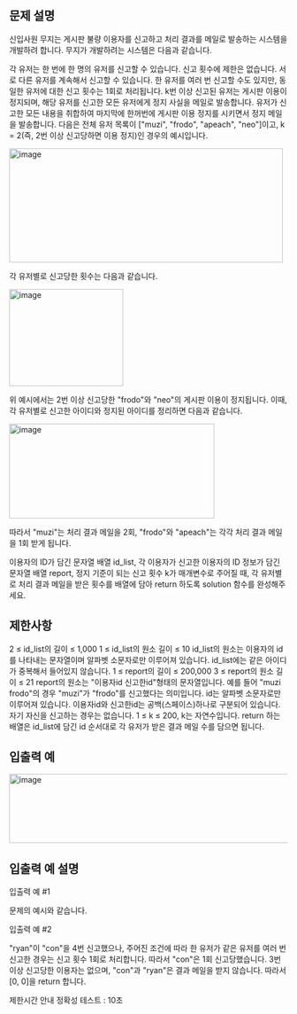 ## 문제 설명
신입사원 무지는 게시판 불량 이용자를 신고하고 처리 결과를 메일로 발송하는 시스템을 개발하려 합니다. 무지가 개발하려는 시스템은 다음과 같습니다.

각 유저는 한 번에 한 명의 유저를 신고할 수 있습니다.
신고 횟수에 제한은 없습니다. 서로 다른 유저를 계속해서 신고할 수 있습니다.
한 유저를 여러 번 신고할 수도 있지만, 동일한 유저에 대한 신고 횟수는 1회로 처리됩니다.
k번 이상 신고된 유저는 게시판 이용이 정지되며, 해당 유저를 신고한 모든 유저에게 정지 사실을 메일로 발송합니다.
유저가 신고한 모든 내용을 취합하여 마지막에 한꺼번에 게시판 이용 정지를 시키면서 정지 메일을 발송합니다.
다음은 전체 유저 목록이 ["muzi", "frodo", "apeach", "neo"]이고, k = 2(즉, 2번 이상 신고당하면 이용 정지)인 경우의 예시입니다.

<img width="495" height="206" alt="image" src="https://github.com/user-attachments/assets/b5f33d20-0a6c-403d-9a69-5dc560484fe8" />


각 유저별로 신고당한 횟수는 다음과 같습니다.

<img width="206" height="175" alt="image" src="https://github.com/user-attachments/assets/814853df-e7f9-4154-a300-a64febd326c8" />


위 예시에서는 2번 이상 신고당한 "frodo"와 "neo"의 게시판 이용이 정지됩니다. 이때, 각 유저별로 신고한 아이디와 정지된 아이디를 정리하면 다음과 같습니다.

<img width="371" height="171" alt="image" src="https://github.com/user-attachments/assets/3d56f1e0-5d66-42f7-baec-cd6b900d10fe" />


따라서 "muzi"는 처리 결과 메일을 2회, "frodo"와 "apeach"는 각각 처리 결과 메일을 1회 받게 됩니다.

이용자의 ID가 담긴 문자열 배열 id_list, 각 이용자가 신고한 이용자의 ID 정보가 담긴 문자열 배열 report, 정지 기준이 되는 신고 횟수 k가 매개변수로 주어질 때, 각 유저별로 처리 결과 메일을 받은 횟수를 배열에 담아 return 하도록 solution 함수를 완성해주세요.

## 제한사항
2 ≤ id_list의 길이 ≤ 1,000
1 ≤ id_list의 원소 길이 ≤ 10
id_list의 원소는 이용자의 id를 나타내는 문자열이며 알파벳 소문자로만 이루어져 있습니다.
id_list에는 같은 아이디가 중복해서 들어있지 않습니다.
1 ≤ report의 길이 ≤ 200,000
3 ≤ report의 원소 길이 ≤ 21
report의 원소는 "이용자id 신고한id"형태의 문자열입니다.
예를 들어 "muzi frodo"의 경우 "muzi"가 "frodo"를 신고했다는 의미입니다.
id는 알파벳 소문자로만 이루어져 있습니다.
이용자id와 신고한id는 공백(스페이스)하나로 구분되어 있습니다.
자기 자신을 신고하는 경우는 없습니다.
1 ≤ k ≤ 200, k는 자연수입니다.
return 하는 배열은 id_list에 담긴 id 순서대로 각 유저가 받은 결과 메일 수를 담으면 됩니다.
## 입출력 예
<img width="972" height="125" alt="image" src="https://github.com/user-attachments/assets/b0183c87-4251-48c1-8906-3155374e2b39" />

## 입출력 예 설명
입출력 예 #1

문제의 예시와 같습니다.

입출력 예 #2

"ryan"이 "con"을 4번 신고했으나, 주어진 조건에 따라 한 유저가 같은 유저를 여러 번 신고한 경우는 신고 횟수 1회로 처리합니다. 따라서 "con"은 1회 신고당했습니다. 3번 이상 신고당한 이용자는 없으며, "con"과 "ryan"은 결과 메일을 받지 않습니다. 따라서 [0, 0]을 return 합니다.

제한시간 안내
정확성 테스트 : 10초
